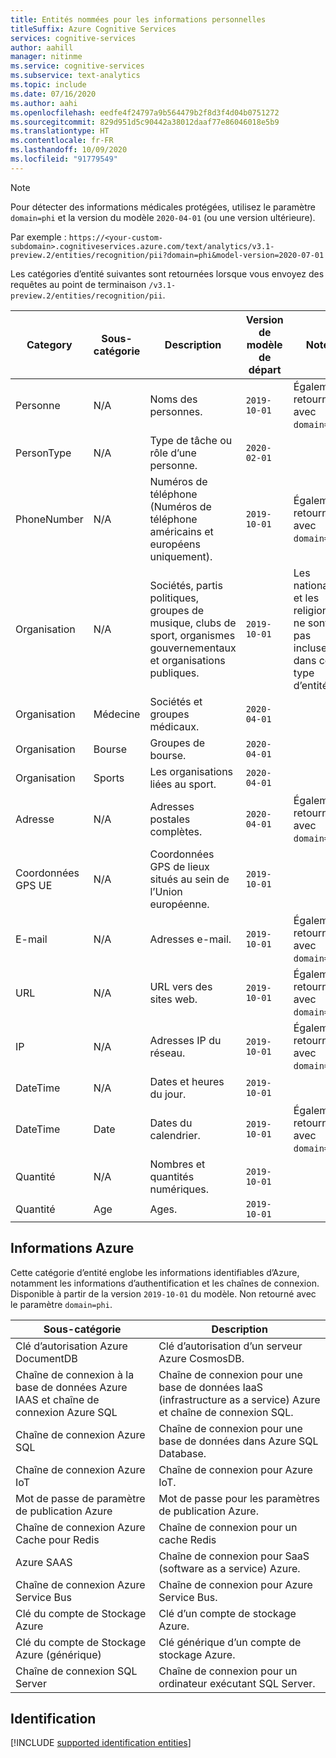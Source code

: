 ```yaml
---
title: Entités nommées pour les informations personnelles
titleSuffix: Azure Cognitive Services
services: cognitive-services
author: aahill
manager: nitinme
ms.service: cognitive-services
ms.subservice: text-analytics
ms.topic: include
ms.date: 07/16/2020
ms.author: aahi
ms.openlocfilehash: eedfe4f24797a9b564479b2f8d3f4d04b0751272
ms.sourcegitcommit: 829d951d5c90442a38012daaf77e86046018e5b9
ms.translationtype: HT
ms.contentlocale: fr-FR
ms.lasthandoff: 10/09/2020
ms.locfileid: "91779549"
---
```

> [!NOTE]
> Pour détecter des informations médicales protégées, utilisez le paramètre `domain=phi` et la version du modèle `2020-04-01` (ou une version ultérieure).
>
> Par exemple : `https://<your-custom-subdomain>.cognitiveservices.azure.com/text/analytics/v3.1-preview.2/entities/recognition/pii?domain=phi&model-version=2020-07-01`
 
Les catégories d’entité suivantes sont retournées lorsque vous envoyez des requêtes au point de terminaison `/v3.1-preview.2/entities/recognition/pii`.

| Category   | Sous-catégorie | Description                          | Version de modèle de départ | Notes |
|------------|-------------|--------------------------------------|------------------------|---|
| Personne     | N/A         | Noms des personnes.  | `2019-10-01`  | Également retourné avec `domain=phi`. |
| PersonType | N/A         | Type de tâche ou rôle d’une personne. | `2020-02-01` | |
| PhoneNumber | N/A | Numéros de téléphone (Numéros de téléphone américains et européens uniquement). | `2019-10-01` | Également retourné avec `domain=phi`. |
|Organisation  | N/A | Sociétés, partis politiques, groupes de musique, clubs de sport, organismes gouvernementaux et organisations publiques.  | `2019-10-01` | Les nationalités et les religions ne sont pas incluses dans ce type d’entité.  |
|Organisation | Médecine | Sociétés et groupes médicaux. | `2020-04-01` |  |
|Organisation | Bourse | Groupes de bourse. | `2020-04-01` |  |
| Organisation | Sports | Les organisations liées au sport. | `2020-04-01` |  |
| Adresse | N/A | Adresses postales complètes.  | `2020-04-01` | Également retourné avec `domain=phi`. |
| Coordonnées GPS UE | N/A | Coordonnées GPS de lieux situés au sein de l’Union européenne.  | `2019-10-01` |  |
| E-mail | N/A | Adresses e-mail. | `2019-10-01` | Également retourné avec `domain=phi`.   |
| URL | N/A | URL vers des sites web. | `2019-10-01` | Également retourné avec `domain=phi`. |
| IP | N/A | Adresses IP du réseau. | `2019-10-01` | Également retourné avec `domain=phi`. |
| DateTime | N/A | Dates et heures du jour. | `2019-10-01` |  | 
| DateTime | Date | Dates du calendrier. | `2019-10-01` | Également retourné avec `domain=phi`. |
| Quantité | N/A | Nombres et quantités numériques. | `2019-10-01` |  |
| Quantité | Age | Ages. | `2019-10-01` | | |

## <a name="azure-information"></a>Informations Azure

Cette catégorie d’entité englobe les informations identifiables d’Azure, notamment les informations d’authentification et les chaînes de connexion. Disponible à partir de la version `2019-10-01` du modèle. Non retourné avec le paramètre `domain=phi`.

| Sous-catégorie                           | Description                                                                 |
|---------------------------------------|-----------------------------------------------------------------------------|
| Clé d’autorisation Azure DocumentDB             | Clé d’autorisation d’un serveur Azure CosmosDB.                           |
| Chaîne de connexion à la base de données Azure IAAS et chaîne de connexion Azure SQL | Chaîne de connexion pour une base de données IaaS (infrastructure as a service) Azure et chaîne de connexion SQL. |
| Chaîne de connexion Azure SQL           | Chaîne de connexion pour une base de données dans Azure SQL Database.                                |
| Chaîne de connexion Azure IoT           | Chaîne de connexion pour Azure IoT.                        |
| Mot de passe de paramètre de publication Azure        | Mot de passe pour les paramètres de publication Azure.                                        |
| Chaîne de connexion Azure Cache pour Redis   | Chaîne de connexion pour un cache Redis                             |
| Azure SAAS                             | Chaîne de connexion pour SaaS (software as a service) Azure.                     |
| Chaîne de connexion Azure Service Bus   | Chaîne de connexion pour Azure Service Bus.                                 |
| Clé du compte de Stockage Azure             | Clé d’un compte de stockage Azure.                                   |
| Clé du compte de Stockage Azure (générique)   | Clé générique d’un compte de stockage Azure.                           |
| Chaîne de connexion SQL Server          | Chaîne de connexion pour un ordinateur exécutant SQL Server.                                         |

## <a name="identification"></a>Identification

[!INCLUDE [supported identification entities](./identification-entities.md)]
